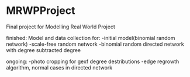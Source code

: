 # MRWPProject
Final project for Modelling Real World Project

finished: 
Model and data collection for:
-initial model(binomial random network)
-scale-free random network
-binomial random directed network with degree subtracted degree

ongoing: 
-photo cropping for gexf degree destributions
-edge regrowth algorithm, normal cases in directed network